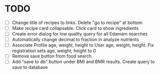 # TODO 

- [ ] Change title of recipes to links. Delete "go to recipe" at bottom
- [ ] Make recipe card collapsable. Click card to show ingredients
- [ ] Create error dialog for low quality query for all Edamam searches
- [ ] Automatically change decimal to fraction in analyze nutrients
- [ ] Associate Profile age, weight, height to User age, weight, height. Fix registration sets age, weight, height to 0
- [ ] Remove save button from food search
- [ ] Add "save to db" button under BMI and BMR results. Create query to save to database